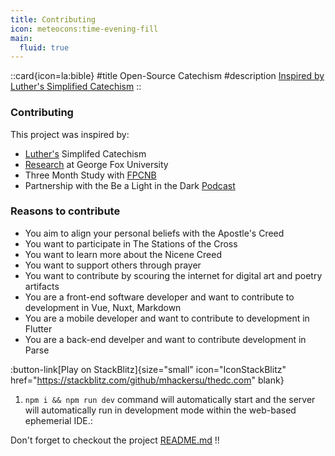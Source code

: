 ```yaml
---
title: Contributing
icon: meteocons:time-evening-fill
main:
  fluid: true
---
```


::card{icon=la:bible}
#title
Open-Source Catechism
#description
[Inspired by Luther's Simplified Catechism](/20.contribute/getting-started)
::

### Contributing

This project was inspired by:
- [Luther's](https://catechism.cph.org) Simplifed Catechism
- [Research](https://digitalcommons.georgefox.edu/dmin/258/) at George Fox University
- Three Month Study with [FPCNB](https://firstprotestant.com)
- Partnership with the Be a Light in the Dark [Podcast](https://podcasts.apple.com/us/podcast/be-a-light-in-the-darkness-podcast/id1725304827)

### Reasons to contribute

- You aim to align your personal beliefs with the Apostle's Creed
- You want to participate in The Stations of the Cross
- You want to learn more about the Nicene Creed
- You want to support others through prayer
- You want to contribute by scouring the internet for digital art and poetry artifacts
- You are a front-end software developer and want to contribute to development in Vue, Nuxt, Markdown
- You are a mobile developer and want to contribute to development in Flutter
- You are a back-end develper and want to contribute development in Parse

:button-link[Play on StackBlitz]{size="small" icon="IconStackBlitz" href="https://stackblitz.com/github/mhackersu/thedc.com" blank}

1. `npm i && npm run dev` command will automatically start and the server will automatically run in development mode within the web-based ephemerial IDE.:

Don't forget to checkout the project [README.md](https://github.com/mhackersu/thedc.com/blob/main/README.md) !!
